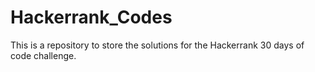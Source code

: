 # Hackerrank_Codes
This is a repository to store the solutions for the Hackerrank 30 days of code challenge. 
